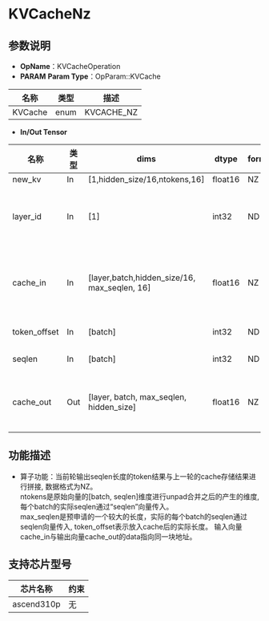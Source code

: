 # KVCacheNz
## 参数说明
- **OpName**：KVCacheOperation
- **PARAM**
**Param Type**：OpParam::KVCache
 
| 名称  | 类型  | 描述 |
| ------------ | ------------ | ------------ |
| KVCache | enum  | KVCACHE_NZ |
 
- **In/Out Tensor**
 
|名称 | 类型  | dims  | dtype  |format|描述|
| ------------ | ------------ | ------------ | ------------ |------------ |------------ |
|  new_kv|In  |[1,hidden_size/16,ntokens,16]|float16|NZ||
| layer_id  |  In| [1]| int32|ND|当前层的ID|
|  cache_in | In|[layer,batch,hidden_size/16, max_seqlen, 16]| float16|NZ|缓存的K或V|
|  token_offset | In| [batch]| int32|ND|可选|
|  seqlen | In|[batch]| int32|ND|可选|
|  cache_out | Out| [layer, batch, max_seqlen, hidden_size]| float16|NZ|新的K或V|
 
## 功能描述
- 算子功能：当前轮输出seqlen长度的token结果与上一轮的cache存储结果进行拼接, 数据格式为NZ。  
ntokens是原始向量的[batch, seqlen]维度进行unpad合并之后的产生的维度, 每个batch的实际seqlen通过“seqlen”向量传入。  
max_seqlen是预申请的一个较大的长度，实际的每个batch的seqlen通过seqlen向量传入, token_offset表示放入cache后的实际长度。
输入向量cache_in与输出向量cache_out的data指向同一块地址。
 
 
## 支持芯片型号
 
|芯片名称|约束 | 
| ------------ | ------------ | 
|  ascend310p|无 |